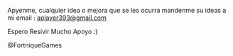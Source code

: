 Apyenme, cualquier idea o mejora que se les ocurra mandenme su ideas a mi email : aplayer393@gmail.com

Espero Resivir Mucho Apoyo :)

@FortniqueGames
